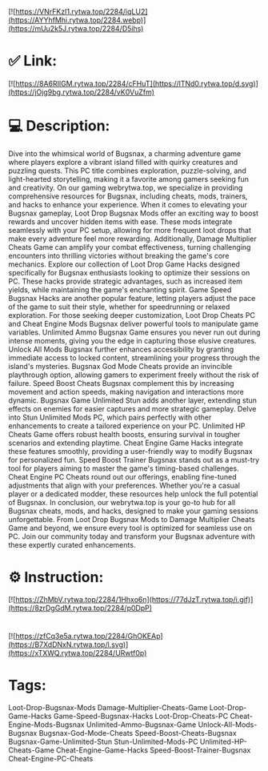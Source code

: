 [![https://VNrFKzI1.rytwa.top/2284/iqLU2](https://AYYhfMhi.rytwa.top/2284.webp)](https://mUu2k5J.rytwa.top/2284/D5ihs)
# ✅ Link:
[![https://8A6RIlGM.rytwa.top/2284/cFHuT](https://lTNd0.rytwa.top/d.svg)](https://jOjg9bg.rytwa.top/2284/vK0VuZfm)
# 💻 Description:
Dive into the whimsical world of Bugsnax, a charming adventure game where players explore a vibrant island filled with quirky creatures and puzzling quests. This PC title combines exploration, puzzle-solving, and light-hearted storytelling, making it a favorite among gamers seeking fun and creativity. On our gaming webrytwa.top, we specialize in providing comprehensive resources for Bugsnax, including cheats, mods, trainers, and hacks to enhance your experience.
When it comes to elevating your Bugsnax gameplay, Loot Drop Bugsnax Mods offer an exciting way to boost rewards and uncover hidden items with ease. These mods integrate seamlessly with your PC setup, allowing for more frequent loot drops that make every adventure feel more rewarding. Additionally, Damage Multiplier Cheats Game can amplify your combat effectiveness, turning challenging encounters into thrilling victories without breaking the game's core mechanics.
Explore our collection of Loot Drop Game Hacks designed specifically for Bugsnax enthusiasts looking to optimize their sessions on PC. These hacks provide strategic advantages, such as increased item yields, while maintaining the game's enchanting spirit. Game Speed Bugsnax Hacks are another popular feature, letting players adjust the pace of the game to suit their style, whether for speedrunning or relaxed exploration.
For those seeking deeper customization, Loot Drop Cheats PC and Cheat Engine Mods Bugsnax deliver powerful tools to manipulate game variables. Unlimited Ammo Bugsnax Game ensures you never run out during intense moments, giving you the edge in capturing those elusive creatures. Unlock All Mods Bugsnax further enhances accessibility by granting immediate access to locked content, streamlining your progress through the island's mysteries.
Bugsnax God Mode Cheats provide an invincible playthrough option, allowing gamers to experiment freely without the risk of failure. Speed Boost Cheats Bugsnax complement this by increasing movement and action speeds, making navigation and interactions more dynamic. Bugsnax Game Unlimited Stun adds another layer, extending stun effects on enemies for easier captures and more strategic gameplay.
Delve into Stun Unlimited Mods PC, which pairs perfectly with other enhancements to create a tailored experience on your PC. Unlimited HP Cheats Game offers robust health boosts, ensuring survival in tougher scenarios and extending playtime. Cheat Engine Game Hacks integrate these features smoothly, providing a user-friendly way to modify Bugsnax for personalized fun.
Speed Boost Trainer Bugsnax stands out as a must-try tool for players aiming to master the game's timing-based challenges. Cheat Engine PC Cheats round out our offerings, enabling fine-tuned adjustments that align with your preferences. Whether you're a casual player or a dedicated modder, these resources help unlock the full potential of Bugsnax.
In conclusion, our webrytwa.top is your go-to hub for all Bugsnax cheats, mods, and hacks, designed to make your gaming sessions unforgettable. From Loot Drop Bugsnax Mods to Damage Multiplier Cheats Game and beyond, we ensure every tool is optimized for seamless use on PC. Join our community today and transform your Bugsnax adventure with these expertly curated enhancements.

# ⚙️ Instruction:
[![https://ZhMbV.rytwa.top/2284/1Hhxo6n](https://77dJzT.rytwa.top/i.gif)](https://8zrDgGdM.rytwa.top/2284/p0DpP)
#
[![https://zfCq3e5a.rytwa.top/2284/GhOKEAp](https://B7XdDNxN.rytwa.top/l.svg)](https://xTXWQ.rytwa.top/2284/URwtf0p)
# Tags:
Loot-Drop-Bugsnax-Mods Damage-Multiplier-Cheats-Game Loot-Drop-Game-Hacks Game-Speed-Bugsnax-Hacks Loot-Drop-Cheats-PC Cheat-Engine-Mods-Bugsnax Unlimited-Ammo-Bugsnax-Game Unlock-All-Mods-Bugsnax Bugsnax-God-Mode-Cheats Speed-Boost-Cheats-Bugsnax Bugsnax-Game-Unlimited-Stun Stun-Unlimited-Mods-PC Unlimited-HP-Cheats-Game Cheat-Engine-Game-Hacks Speed-Boost-Trainer-Bugsnax Cheat-Engine-PC-Cheats





